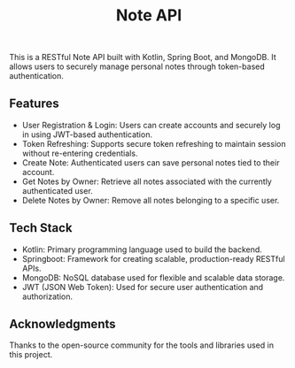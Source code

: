 <h1 align="center"> Note API </h1> <br>


<p>
This is a RESTful Note API built with Kotlin, Spring Boot, and MongoDB. It allows users to securely manage personal notes through token-based authentication.
</p>

## Features

* User Registration & Login: Users can create accounts and securely log in using JWT-based authentication.
* Token Refreshing: Supports secure token refreshing to maintain session without re-entering credentials.
* Create Note: Authenticated users can save personal notes tied to their account.
* Get Notes by Owner: Retrieve all notes associated with the currently authenticated user.
* Delete Notes by Owner: Remove all notes belonging to a specific user.


## Tech Stack

* Kotlin: Primary programming language used to build the backend.
* Springboot: Framework for creating scalable, production-ready RESTful APIs.
* MongoDB: NoSQL database used for flexible and scalable data storage.
* JWT (JSON Web Token): Used for secure user authentication and authorization.



## Acknowledgments

Thanks to the open-source community for the tools and libraries used in this project.
